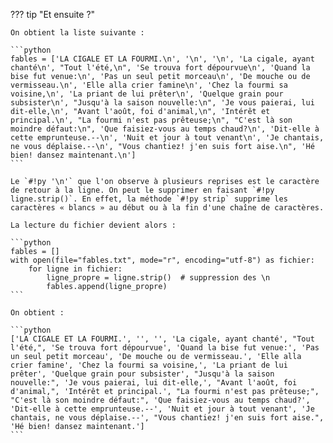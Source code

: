 ??? tip "Et ensuite ?"

    On obtient la liste suivante :

    ```python
    fables = ['LA CIGALE ET LA FOURMI.\n', '\n', '\n', 'La cigale, ayant chanté\n', "Tout l'été,\n", 'Se trouva fort dépourvue\n', 'Quand la bise fut venue:\n', 'Pas un seul petit morceau\n', 'De mouche ou de vermisseau.\n', 'Elle alla crier famine\n', 'Chez la fourmi sa voisine,\n', 'La priant de lui prêter\n', 'Quelque grain pour subsister\n', "Jusqu'à la saison nouvelle:\n", 'Je vous paierai, lui dit-elle,\n', "Avant l'août, foi d'animal,\n", 'Intérêt et principal.\n', "La fourmi n'est pas prêteuse;\n", "C'est là son moindre défaut:\n", 'Que faisiez-vous au temps chaud?\n', 'Dit-elle à cette emprunteuse.--\n', 'Nuit et jour à tout venant\n', 'Je chantais, ne vous déplaise.--\n', "Vous chantiez! j'en suis fort aise.\n", 'Hé bien! dansez maintenant.\n']
    ```

    Le `#!py '\n'` que l'on observe à plusieurs reprises est le caractère de retour à la ligne. On peut le supprimer en faisant `#!py ligne.strip()`. En effet, la méthode `#!py strip` supprime les caractères « blancs » au début ou à la fin d'une chaîne de caractères.

    La lecture du fichier devient alors :

    ```python
    fables = []
    with open(file="fables.txt", mode="r", encoding="utf-8") as fichier:
        for ligne in fichier:
            ligne_propre = ligne.strip()  # suppression des \n
            fables.append(ligne_propre)
    ```

    On obtient :

    ```python
    ['LA CIGALE ET LA FOURMI.', '', '', 'La cigale, ayant chanté', "Tout l'été,", 'Se trouva fort dépourvue', 'Quand la bise fut venue:', 'Pas un seul petit morceau', 'De mouche ou de vermisseau.', 'Elle alla crier famine', 'Chez la fourmi sa voisine,', 'La priant de lui prêter', 'Quelque grain pour subsister', "Jusqu'à la saison nouvelle:", 'Je vous paierai, lui dit-elle,', "Avant l'août, foi d'animal,", 'Intérêt et principal.', "La fourmi n'est pas prêteuse;", "C'est là son moindre défaut:", 'Que faisiez-vous au temps chaud?', 'Dit-elle à cette emprunteuse.--', 'Nuit et jour à tout venant', 'Je chantais, ne vous déplaise.--', "Vous chantiez! j'en suis fort aise.", 'Hé bien! dansez maintenant.']
    ```